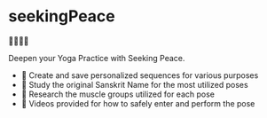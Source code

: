 # seekingPeace

🧘🏾‍♀️✨

Deepen your Yoga Practice with Seeking Peace.

- 🌺 Create and save personalized sequences for various purposes
- 🌺 Study the original Sanskrit Name for the most utilized poses
- 🌺 Research the muscle groups utilized for each pose
- 🌺 Videos provided for how to safely enter and perform the pose
